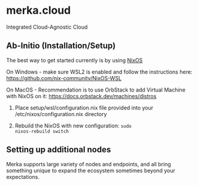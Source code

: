 # merka.cloud
Integrated Cloud-Agnostic Cloud


## Ab-Initio (Installation/Setup)

The best way to get started currently is by using [NixOS](https://nixos.org/)

On Windows - make sure WSL2 is enabled and follow the instructions here: https://github.com/nix-community/NixOS-WSL 

On MacOS - Recommendation is to use OrbStack to add Virtual Machine with NixOS on it: https://docs.orbstack.dev/machines/distros

1. Place setup/wsl/configuration.nix file provided into your /etc/nixos/configuration.nix directory

2. Rebuild the NixOS with new configuration: <code>sudo nixos-rebuild switch</code>


## Setting up additional nodes

Merka supports large variety of nodes and endpoints, and all bring something unique to expand the ecosystem sometimes beyond your expectations.

